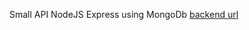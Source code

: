 Small API NodeJS Express using MongoDb
[backend url](https://backend-practice-zs48.onrender.com/api/contacts)

